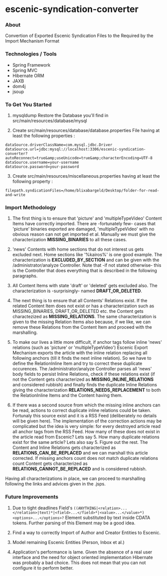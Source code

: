 escenic-syndication-converter
=============================

### About
Convertion of Exported Escenic Syndication Files to the Required by the Import Mechanism Format

### Technologies / Tools
<ul>
<li>Spring Framework</li>
<li>Spring MVC</li>
<li>Hibernate ORM</li>
<li>JAXB</li>
<li>dom4j</li>
<li>jsoup</li>
</ul>


### To Get You Started
1) mysqldump Restore the Database you'll find in src/main/resources/database/mysql

2) Create src/main/resources/database/database.properties File having at least the following properties :
```
dataSource.driverClassName=com.mysql.jdbc.Driver
dataSource.url=jdbc:mysql://localhost:3306/escenic-syndication-converter?autoReconnect=true&amp;useUnicode=true&amp;characterEncoding=UTF-8
dataSource.username=your-username
dataSource.password=your-password
```
3) Create src/main/resources/miscellaneous.properties having at least the following property :
```
filepath.syndicationFiles=/home/blixabargeld/Desktop/folder-for-read-and-write
```
### Import Methodology
1) The first thing is to ensure that 'picture' and 'multipleTypeVideo' Content Items have correctly imported. There are -fortunately few- cases that 'picture' binaries exported are damaged, 'multipleTypeVideo' with no obvious reason can not get imported et al. Manually we must give the characterization <b>MISSING_BINARIES</b> to all these cases.      

2) 'news' Contents with home sections that do not interest us gets excluded next. Home sections like '%kairos%' is one good example. The characterization is <b>EXCLUDED_BY_SECTION</b> and can be given with the /administrator/analyze Controller. Note that -if not stated otherwise- this is the Controller that does everything that is described in the following paragraphs.

3) All Content Items with state 'draft' or 'deleted' gets excluded also. The characterization is -surprisingly- named <b>DRAFT_OR_DELETED</b>.

4) The next thing is to ensure that all Contents' Relations exist. If the related Content Item does not exist or has a characterization such as MISSING_BINARIES, DRAFT_OR_DELETED etc. the Content gets charactezized as <b>MISSING_RELATIONS</b>. The same characterization is given to the missing Relation Items also because, if we like, we can remove these Relations from the Content Item and proceed with the marshalling.

5) To make our lives a little more difficult, if anchor tags follow inline 'news' relations (such as 'picture' or 'multipleTypeVideo') Escenic Export Mechanism exports the article with the inline relation replacing all following anchors (till it finds the next inline relation). So we have to define the RelationInline Item and try to correct these duplicate occurences. The /administrator/analyze Controller parses all 'news' body fields to persist Inline Relations, check if these relations exist (if not the Content gets characterized as <b>MISSING_INLINE_RELATIONS</b> and considered rubbish) and finally finds the duplicate Inline Relations giving the characterization <b>RELATIONS_NEEDS_REPLACEMENT</b> to both the RelationInline Items and the Content having them.

6) If there was a second source from which the missing inline anchors can be read, actions to correct duplicate inline relations could be taken. Fortunaly this source exist and it is a RSS Feed (deliberately no details will be given here). The implementation of the correction actions may be complicated but the idea is very simple: for every destroyed article read all anchor tags from the RSS Feed. How many of these does not exist in the article read from Escenic? Lets say 5. How many duplicate relations exist for the same article? Lets also say 5. Figure out the rest. The Content and Inline Relations gets characterized as <b>RELATIONS_CAN_BE_REPLACED</b> and we can marshall this article corrected. If missing anchors count does not match duplicate relations count Content gets characterized as <b>RELATIONS_CANNOT_BE_REPLACED</b> and is considered rubbish.

Having all characterizations in place, we can proceed to marshalling following the links and advices given in the .jsps.

### Future Improvements
1) Due to tight deadlines Field's `((ANYTHING|<relation>...</relation>|text)*|<field>...</field>*|<value>...</value>*)<options>...</options>?` Element substituted by text inside CDATA tokens. Further parsing of this Element may be a good idea.

2) Find a way to correctly Import of Author and Creator Entities to Escenic.

3) Model remaining Escenic Entities (Person, Inbox et al.)

4) Application's performance is lame. Given the absence of a real user interface and the need for object oriented implementation Hibernate was probably a bad choice. This does not mean that you can not configure it to perform better.
